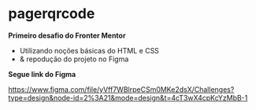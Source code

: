 # pagerqrcode

**Primeiro desafio do Fronter Mentor**

- Utilizando noções básicas do HTML e CSS
- & repodução do projeto no Figma

**Segue link do Figma**
  
  https://www.figma.com/file/yVff7WBlrpeCSm0MKe2dsX/Challenges?type=design&node-id=2%3A21&mode=design&t=4cT3wX4cpKcYzMbB-1
